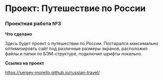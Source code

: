 # Проект: Путешествие по России

### Проектная работа №3

**Что сделано**

Здесь будет проект о путешествии по России.
Постарался максимально оптимизировть сайт под различные размеры экранов, расположил файлы и папки по БЭМ-структуре, подключил шрифты локально.

**Ссылка на проект**

https://sergey-morello.github.io/russian-travel/

